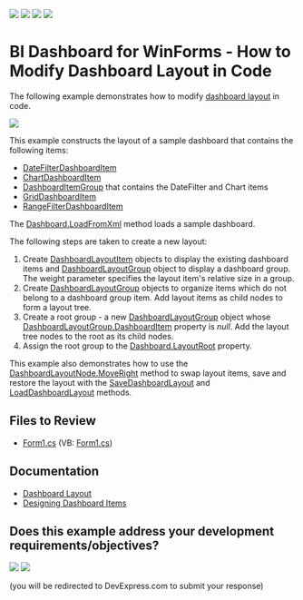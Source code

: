 <!-- default badges list -->
![](https://img.shields.io/endpoint?url=https://codecentral.devexpress.com/api/v1/VersionRange/128581052/19.1.2%2B)
[![](https://img.shields.io/badge/Open_in_DevExpress_Support_Center-FF7200?style=flat-square&logo=DevExpress&logoColor=white)](https://supportcenter.devexpress.com/ticket/details/E5206)
[![](https://img.shields.io/badge/📖_How_to_use_DevExpress_Examples-e9f6fc?style=flat-square)](https://docs.devexpress.com/GeneralInformation/403183)
[![](https://img.shields.io/badge/💬_Leave_Feedback-feecdd?style=flat-square)](#does-this-example-address-your-development-requirementsobjectives)
<!-- default badges end -->

# BI Dashboard for WinForms - How to Modify Dashboard Layout in Code

The following example demonstrates how to modify [dashboard layout](https://docs.devexpress.com/Dashboard/116693/main-features/dashboard-layout) in code.

![](./images/screenshot.png)

This example constructs the layout of a sample dashboard that contains the following items:

* [DateFilterDashboardItem](https://docs.devexpress.com/Dashboard/DevExpress.DashboardCommon.DateFilterDashboardItem)
* [ChartDashboardItem](https://docs.devexpress.com/Dashboard/DevExpress.DashboardCommon.ChartDashboardItem)
* [DashboardItemGroup](https://docs.devexpress.com/Dashboard/DevExpress.DashboardCommon.DashboardItemGroup) that contains the DateFilter and Chart items
* [GridDashboardItem](https://docs.devexpress.com/Dashboard/DevExpress.DashboardCommon.GridDashboardItem)
* [RangeFilterDashboardItem](https://docs.devexpress.com/Dashboard/DevExpress.DashboardCommon.RangeFilterDashboardItem)

The [Dashboard.LoadFromXml](https://docs.devexpress.com/Dashboard/DevExpress.DashboardCommon.Dashboard.LoadFromXml(System.String)) method loads a sample dashboard. 

The following steps are taken to create a new layout:

1. Create [DashboardLayoutItem](https://docs.devexpress.com/Dashboard/DevExpress.DashboardCommon.DashboardLayoutItem) objects to display the existing dashboard items and [DashboardLayoutGroup](https://docs.devexpress.com/Dashboard/DevExpress.DashboardCommon.DashboardLayoutGroup) object to display a dashboard group. The weight parameter specifies the layout item's relative size in a group.
2. Create [DashboardLayoutGroup](https://docs.devexpress.com/Dashboard/DevExpress.DashboardCommon.DashboardLayoutGroup) objects to organize items which do not belong to a dashboard group item. Add layout items as child nodes to form a layout tree.
3. Create a root group - a new [DashboardLayoutGroup](https://docs.devexpress.com/Dashboard/DevExpress.DashboardCommon.DashboardLayoutGroup) object whose [DashboardLayoutGroup.DashboardItem](https://docs.devexpress.com/Dashboard/DevExpress.DashboardCommon.DashboardLayoutGroup.DashboardItem) property is _null_. Add the layout tree nodes to the root as its child nodes.
4. Assign the root group to the [Dashboard.LayoutRoot](https://docs.devexpress.com/Dashboard/DevExpress.DashboardCommon.Dashboard.LayoutRoot) property.

This example also demonstrates how to use the [DashboardLayoutNode.MoveRight](https://docs.devexpress.com/Dashboard/DevExpress.DashboardCommon.DashboardLayoutNode.MoveRight.overloads) method to swap layout items, save and restore the layout with the [SaveDashboardLayout](https://docs.devexpress.com/Dashboard/DevExpress.DashboardWin.DashboardViewer.SaveDashboardLayout(System.String)) and [LoadDashboardLayout](https://docs.devexpress.com/Dashboard/DevExpress.DashboardWin.DashboardViewer.LoadDashboardLayout(System.String)) methods.

## Files to Review

* [Form1.cs](./CS/Dashboard_LayoutCustomization/Form1.cs) (VB: [Form1.cs](./VB/Dashboard_LayoutCustomization/Form1.vb))

## Documentation

* [Dashboard Layout](https://docs.devexpress.com/Dashboard/15617)
* [Designing Dashboard Items](https://docs.devexpress.com/Dashboard/12141)
<!-- feedback -->
## Does this example address your development requirements/objectives?

[<img src="https://www.devexpress.com/support/examples/i/yes-button.svg"/>](https://www.devexpress.com/support/examples/survey.xml?utm_source=github&utm_campaign=winforms-dashboard-create-layout-from-scratch&~~~was_helpful=yes) [<img src="https://www.devexpress.com/support/examples/i/no-button.svg"/>](https://www.devexpress.com/support/examples/survey.xml?utm_source=github&utm_campaign=winforms-dashboard-create-layout-from-scratch&~~~was_helpful=no)

(you will be redirected to DevExpress.com to submit your response)
<!-- feedback end -->
